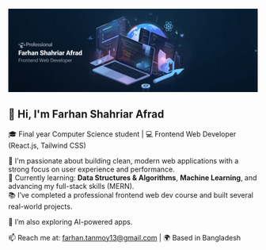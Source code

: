 ![Banner](https://raw.githubusercontent.com/FarhanAfrad1/FarhanAfrad1/main/banner.jpg)


## 👋 Hi, I'm Farhan Shahriar Afrad

🎓 Final year Computer Science student | 💻 Frontend Web Developer (React.js, Tailwind CSS)

🚀 I'm passionate about building clean, modern web applications with a strong focus on user experience and performance.  
🧠 Currently learning: **Data Structures & Algorithms**, **Machine Learning**, and advancing my full-stack skills (MERN).  
📚 I’ve completed a professional frontend web dev course and built several real-world projects.

🔐 I’m also exploring AI-powered apps.

📫 Reach me at: farhan.tanmoy13@gmail.com | 🌍 Based in Bangladesh  

